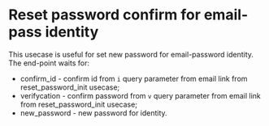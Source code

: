 # Reset password confirm for email-pass identity

This usecase is useful for set new password for email-password identity.
The end-point waits for:
- confirm_id - confirm id from `i` query parameter from email link from reset_password_init usecase;
- verifycation - confirm password from `v` query parameter from email link from reset_password_init usecase;
- new_password - new password for identity.
